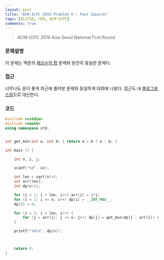 ```yaml
---
layout: post
title: "ACM-ICPC 2019 Problem H : Four Squares"
tags: [알고리즘, 대회, ACM-ICPC]
comments: true
---
```


> ACM-ICPC 2019 Aisa Seoul National First Round  

### 문제설명  
이 문제는 백준의 [제곱수의 합](https://www.acmicpc.net/problem/1699) 문제와 완전히 동일한 문제다.  

### 접근  
너무나도 운이 좋게 최근에 풀어본 문제와 동일하게 대회에 나왔다. 접근도 내 [블로그포스팅](https://sihyungyou.github.io/baekjoon-1699/)으로 대신한다.  

### 코드  
~~~c++
#include <cstdio>
#include <cmath>
using namespace std;


int get_min(int a, int b) { return a < b ? a : b; }

int main () {

    int n, i, j;

    scanf("%d", &n);

    int len = sqrt(n)+1;
    int arr[len];
    int dp[n+1];

    for (i = 1; i < len; i++) arr[i] = i*i;
    for (i = 1; i <= n; i++) dp[i] = __INT_MAX__;
    dp[0] = 0;

    for (i = 1; i < len; i++) {
        for (j = arr[i]; j <= n; j++) dp[j] = get_min(dp[j - arr[i]] + 1, dp[j]);
    }

    printf("%d\n", dp[n]);



    return 0;
}
~~~